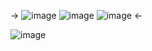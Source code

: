 
-> ![image](https://github.com/user-attachments/assets/854e8df2-dff0-4032-bb37-46963f98a6dd) ![image](https://github.com/user-attachments/assets/3969c155-50fb-41a2-bdb0-e889092ec166) ![image](https://github.com/user-attachments/assets/7c16d764-71c8-4563-b316-b30468d693c2) <-

![image](https://github.com/user-attachments/assets/227cf560-2dcb-400f-89d9-549da546d731)


